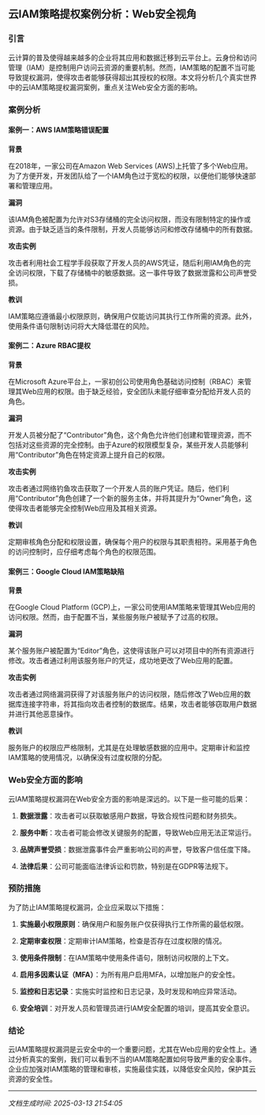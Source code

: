 ## 云IAM策略提权案例分析：Web安全视角

### 引言

云计算的普及使得越来越多的企业将其应用和数据迁移到云平台上。云身份和访问管理（IAM）是控制用户访问云资源的重要机制。然而，IAM策略的配置不当可能导致提权漏洞，使得攻击者能够获得超出其授权的权限。本文将分析几个真实世界中的云IAM策略提权漏洞案例，重点关注Web安全方面的影响。

### 案例分析

#### 案例一：AWS IAM策略错误配置

**背景**

在2018年，一家公司在Amazon Web Services (AWS)上托管了多个Web应用。为了方便开发，开发团队给了一个IAM角色过于宽松的权限，以便他们能够快速部署和管理应用。

**漏洞**

该IAM角色被配置为允许对S3存储桶的完全访问权限，而没有限制特定的操作或资源。由于缺乏适当的条件限制，开发人员能够访问和修改存储桶中的所有数据。

**攻击实例**

攻击者利用社会工程学手段获取了开发人员的AWS凭证，随后利用IAM角色的完全访问权限，下载了存储桶中的敏感数据。这一事件导致了数据泄露和公司声誉受损。

**教训**

IAM策略应遵循最小权限原则，确保用户仅能访问其执行工作所需的资源。此外，使用条件语句限制访问将大大降低潜在的风险。

#### 案例二：Azure RBAC提权

**背景**

在Microsoft Azure平台上，一家初创公司使用角色基础访问控制（RBAC）来管理其Web应用的权限。由于缺乏经验，安全团队未能仔细审查分配给开发人员的角色。

**漏洞**

开发人员被分配了“Contributor”角色，这个角色允许他们创建和管理资源，而不包括对这些资源的完全控制。由于Azure的权限模型复杂，某些开发人员能够利用“Contributor”角色在特定资源上提升自己的权限。

**攻击实例**

攻击者通过网络钓鱼攻击获取了一个开发人员的账户凭证。随后，他们利用“Contributor”角色创建了一个新的服务主体，并将其提升为“Owner”角色，这使得攻击者能够完全控制Web应用及其相关资源。

**教训**

定期审核角色分配和权限设置，确保每个用户的权限与其职责相符。采用基于角色的访问控制时，应仔细考虑每个角色的权限范围。

#### 案例三：Google Cloud IAM策略缺陷

**背景**

在Google Cloud Platform (GCP)上，一家公司使用IAM策略来管理其Web应用的访问权限。然而，由于配置不当，某些服务账户被赋予了过高的权限。

**漏洞**

某个服务账户被配置为“Editor”角色，这使得该账户可以对项目中的所有资源进行修改。攻击者通过利用该服务账户的凭证，成功地更改了Web应用的配置。

**攻击实例**

攻击者通过网络漏洞获得了对该服务账户的访问权限，随后修改了Web应用的数据库连接字符串，将其指向攻击者控制的数据库。结果，攻击者能够窃取用户数据并进行其他恶意操作。

**教训**

服务账户的权限应严格限制，尤其是在处理敏感数据的应用中。定期审计和监控IAM策略的使用情况，以确保没有过度权限的分配。

### Web安全方面的影响

云IAM策略提权漏洞在Web安全方面的影响是深远的。以下是一些可能的后果：

1. **数据泄露**：攻击者可以获取敏感用户数据，导致合规性问题和财务损失。
  
2. **服务中断**：攻击者可能会修改关键服务的配置，导致Web应用无法正常运行。
  
3. **品牌声誉受损**：数据泄露事件会严重影响公司的声誉，导致客户信任度下降。
  
4. **法律后果**：公司可能面临法律诉讼和罚款，特别是在GDPR等法规下。

### 预防措施

为了防止IAM策略提权漏洞，企业应采取以下措施：

1. **实施最小权限原则**：确保用户和服务账户仅获得执行工作所需的最低权限。

2. **定期审查权限**：定期审计IAM策略，检查是否存在过度权限的情况。

3. **使用条件限制**：在IAM策略中使用条件语句，限制访问权限的上下文。

4. **启用多因素认证（MFA）**：为所有用户启用MFA，以增加账户的安全性。

5. **监控和日志记录**：实施实时监控和日志记录，及时发现和响应异常活动。

6. **安全培训**：对开发人员和管理员进行IAM安全配置的培训，提高其安全意识。

### 结论

云IAM策略提权漏洞是云安全中的一个重要问题，尤其在Web应用的安全性上。通过分析真实的案例，我们可以看到不当的IAM策略配置如何导致严重的安全事件。企业应加强对IAM策略的管理和审核，实施最佳实践，以降低安全风险，保护其云资源的安全性。

---

*文档生成时间: 2025-03-13 21:54:05*











